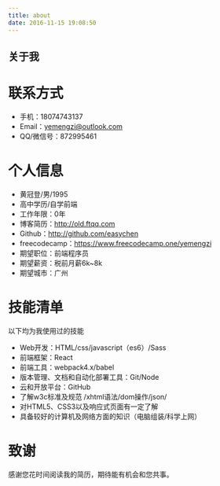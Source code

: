 ```yaml
---
title: about
date: 2016-11-15 19:08:50
---
```

## 关于我

# 联系方式
- 手机：18074743137
- Email：yemengzi@outlook.com 
- QQ/微信号：872995461
# 个人信息
 - 黄冠登/男/1995
 - 高中学历/自学前端
 - 工作年限：0年
 - 博客简历：http://old.ftqq.com 
 -  Github：http://github.com/easychen
 -  freecodecamp：https://www.freecodecamp.one/yemengzi
 - 期望职位：前端程序员
 - 期望薪资：税前月薪6k~8k
 - 期望城市：广州
# 技能清单
以下均为我使用过的技能
- Web开发：HTML/css/javascript（es6）/Sass
- 前端框架：React 
- 前端工具：webpack4.x/babel 
- 版本管理、文档和自动化部署工具：Git/Node
- 云和开放平台：GitHub
- 了解w3c标准及规范 /xhtml语法/dom操作/json/
- 对HTML5、CSS3以及响应式页面有一定了解
- 具备较好的计算机及网络方面的知识（电脑组装/科学上网）
        
# 致谢
感谢您花时间阅读我的简历，期待能有机会和您共事。